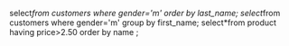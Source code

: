select*from customers
where gender='m'
order by last_name;
select*from customers
where gender='m'
group by first_name;
select*from product
having price>2.50
order by name ;
